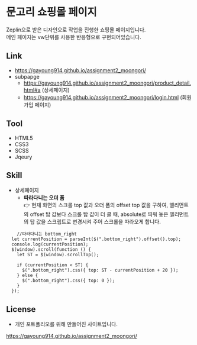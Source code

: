 # 문고리 쇼핑몰 페이지

Zeplin으로 받은 디자인으로 작업을 진행한 쇼핑몰 페이지입니다.<br>
메인 페이지는 vw단위를 사용한 반응형으로 구현되어있습니다.

## Link
* https://gayoung914.github.io/assignment2_moongori/
* subpapge
  - https://gayoung914.github.io/assignment2_moongori/product_detail.html#a (상세페이지)
  - https://gayoung914.github.io/assignment2_moongori/login.html (회원가입 페이지)

## Tool
* HTML5
* CSS3
* SCSS
* Jqeury

## Skill
* 상세페이지 <br>
  - **따라다니는 오더 폼**<br>
    👉 현재 화면의 스크롤 top 값과 오더 폼의 offset top 값을 구하여, 엘리먼트의 offset 탑 값보다 스크롤 탑 값이 더 클 때, absolute로 띄워 놓은 엘리먼트의 탑 값을 스크립트로 변경시켜 주어 스크롤을 따라오게 합니다.
```
    //따라다니는 bottom_right
  let currentPosition = parseInt($(".bottom_right").offset().top);
  console.log(currentPosition);
  $(window).scroll(function () {
    let ST = $(window).scrollTop();

    if (currentPosition < ST) {
      $(".bottom_right").css({ top: ST - currentPosition + 20 });
    } else {
      $(".bottom_right").css({ top: 0 });
    }
  });
```

## License
* 개인 포트폴리오를 위해 만들어진 사이트입니다.


https://gayoung914.github.io/assignment2_moongori/

